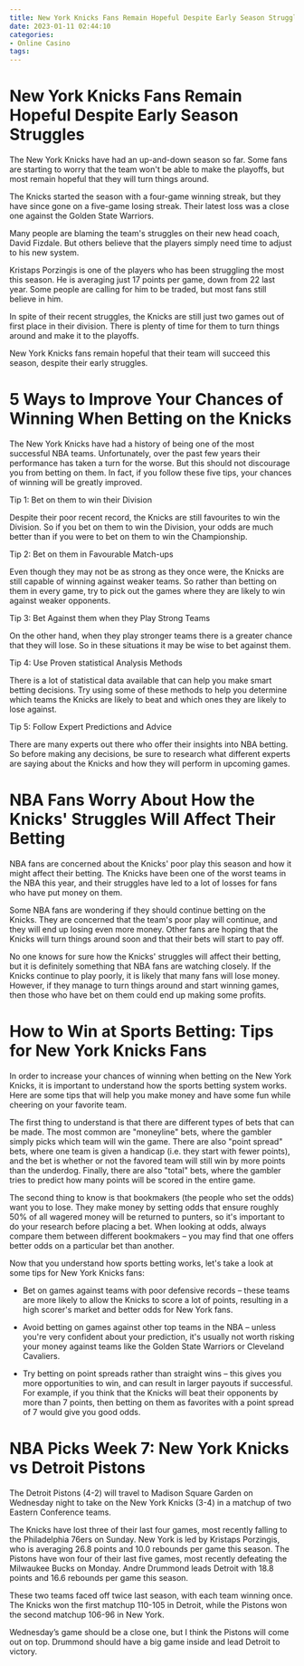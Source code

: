 ```yaml
---
title: New York Knicks Fans Remain Hopeful Despite Early Season Struggles
date: 2023-01-11 02:44:10
categories:
- Online Casino
tags:
---
```



#  New York Knicks Fans Remain Hopeful Despite Early Season Struggles

The New York Knicks have had an up-and-down season so far. Some fans are starting to worry that the team won't be able to make the playoffs, but most remain hopeful that they will turn things around.

The Knicks started the season with a four-game winning streak, but they have since gone on a five-game losing streak. Their latest loss was a close one against the Golden State Warriors.

Many people are blaming the team's struggles on their new head coach, David Fizdale. But others believe that the players simply need time to adjust to his new system.

Kristaps Porzingis is one of the players who has been struggling the most this season. He is averaging just 17 points per game, down from 22 last year. Some people are calling for him to be traded, but most fans still believe in him.

In spite of their recent struggles, the Knicks are still just two games out of first place in their division. There is plenty of time for them to turn things around and make it to the playoffs.

New York Knicks fans remain hopeful that their team will succeed this season, despite their early struggles.

#  5 Ways to Improve Your Chances of Winning When Betting on the Knicks

The New York Knicks have had a history of being one of the most successful NBA teams. Unfortunately, over the past few years their performance has taken a turn for the worse. But this should not discourage you from betting on them. In fact, if you follow these five tips, your chances of winning will be greatly improved.

Tip 1: Bet on them to win their Division

Despite their poor recent record, the Knicks are still favourites to win the Division. So if you bet on them to win the Division, your odds are much better than if you were to bet on them to win the Championship.

Tip 2: Bet on them in Favourable Match-ups

Even though they may not be as strong as they once were, the Knicks are still capable of winning against weaker teams. So rather than betting on them in every game, try to pick out the games where they are likely to win against weaker opponents.

Tip 3: Bet Against them when they Play Strong Teams

On the other hand, when they play stronger teams there is a greater chance that they will lose. So in these situations it may be wise to bet against them.

 Tip 4: Use Proven statistical Analysis Methods

There is a lot of statistical data available that can help you make smart betting decisions. Try using some of these methods to help you determine which teams the Knicks are likely to beat and which ones they are likely to lose against.

Tip 5: Follow Expert Predictions and Advice

There are many experts out there who offer their insights into NBA betting. So before making any decisions, be sure to research what different experts are saying about the Knicks and how they will perform in upcoming games.

#  NBA Fans Worry About How the Knicks' Struggles Will Affect Their Betting

NBA fans are concerned about the Knicks' poor play this season and how it might affect their betting. The Knicks have been one of the worst teams in the NBA this year, and their struggles have led to a lot of losses for fans who have put money on them.

Some NBA fans are wondering if they should continue betting on the Knicks. They are concerned that the team's poor play will continue, and they will end up losing even more money. Other fans are hoping that the Knicks will turn things around soon and that their bets will start to pay off.

No one knows for sure how the Knicks' struggles will affect their betting, but it is definitely something that NBA fans are watching closely. If the Knicks continue to play poorly, it is likely that many fans will lose money. However, if they manage to turn things around and start winning games, then those who have bet on them could end up making some profits.

#  How to Win at Sports Betting: Tips for New York Knicks Fans

In order to increase your chances of winning when betting on the New York Knicks, it is important to understand how the sports betting system works. Here are some tips that will help you make money and have some fun while cheering on your favorite team.

The first thing to understand is that there are different types of bets that can be made. The most common are "moneyline" bets, where the gambler simply picks which team will win the game. There are also "point spread" bets, where one team is given a handicap (i.e. they start with fewer points), and the bet is whether or not the favored team will still win by more points than the underdog. Finally, there are also "total" bets, where the gambler tries to predict how many points will be scored in the entire game.

The second thing to know is that bookmakers (the people who set the odds) want you to lose. They make money by setting odds that ensure roughly 50% of all wagered money will be returned to punters, so it's important to do your research before placing a bet. When looking at odds, always compare them between different bookmakers – you may find that one offers better odds on a particular bet than another.

Now that you understand how sports betting works, let's take a look at some tips for New York Knicks fans:

- Bet on games against teams with poor defensive records – these teams are more likely to allow the Knicks to score a lot of points, resulting in a high scorer's market and better odds for New York fans.

- Avoid betting on games against other top teams in the NBA – unless you're very confident about your prediction, it's usually not worth risking your money against teams like the Golden State Warriors or Cleveland Cavaliers.

- Try betting on point spreads rather than straight wins – this gives you more opportunities to win, and can result in larger payouts if successful. For example, if you think that the Knicks will beat their opponents by more than 7 points, then betting on them as favorites with a point spread of 7 would give you good odds.

#   NBA Picks Week 7: New York Knicks vs Detroit Pistons

The Detroit Pistons (4-2) will travel to Madison Square Garden on Wednesday night to take on the New York Knicks (3-4) in a matchup of two Eastern Conference teams. 

The Knicks have lost three of their last four games, most recently falling to the Philadelphia 76ers on Sunday. New York is led by Kristaps Porzingis, who is averaging 26.8 points and 10.0 rebounds per game this season. The Pistons have won four of their last five games, most recently defeating the Milwaukee Bucks on Monday. Andre Drummond leads Detroit with 18.8 points and 16.6 rebounds per game this season. 

These two teams faced off twice last season, with each team winning once. The Knicks won the first matchup 110-105 in Detroit, while the Pistons won the second matchup 106-96 in New York. 

Wednesday’s game should be a close one, but I think the Pistons will come out on top. Drummond should have a big game inside and lead Detroit to victory.
